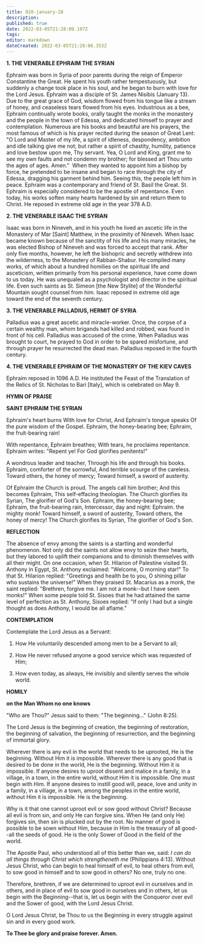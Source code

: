 ```yaml
---
title: 028-january-28
description: 
published: true
date: 2022-03-05T21:28:09.197Z
tags: 
editor: markdown
dateCreated: 2022-03-05T21:28:06.353Z
---
```


**1. THE VENERABLE EPHRAIM THE SYRIAN**

Ephraim was born in Syria of poor parents during the reign of Emperor Constantine the Great. He spent his youth rather tempestuously, but suddenly a change took place in his soul, and he began to burn with love for the Lord Jesus. Ephraim was a disciple of St. James Nisibis (January 13). Due to the great grace of God, wisdom flowed from his tongue like a stream of honey, and ceaseless tears flowed from his eyes. Industrious as a bee, Ephraim continually wrote books, orally taught the monks in the monastery and the people in the town of Edessa, and dedicated himself to prayer and contemplation. Numerous are his books and beautiful are his prayers, the most famous of which is his prayer recited during the season of Great Lent: "O Lord and Master of my life, a spirit of idleness, despondency, ambition and idle talking give me not; but rather a spirit of chastity, humility, patience and love bestow upon me, Thy servant. Yea, O Lord and King, grant me to see my own faults and not condemn my brother; for blessed art Thou unto the ages of ages. Amen."  When they wanted to appoint him a bishop by force, he pretended to be insane and began to race through the city of Edessa, dragging his garment behind him. Seeing this, the people left him in peace. Ephraim was a contemporary and friend of St. Basil the Great. St. Ephraim is especially considered to be the apostle of repentance. Even today, his works soften many hearts hardened by sin and return them to Christ. He reposed in extreme old age in the year 378 A.D.

**2. THE VENERABLE ISAAC THE SYRIAN**

Isaac was born in Nineveh, and in his youth he lived an ascetic life in the Monastery of Mar [Saint] Matthew, in the proximity of Nineveh. When Isaac became known because of the sanctity of his life and his many miracles, he was elected Bishop of Nineveh and was forced to accept that rank. After only five months, however, he left the bishopric and secretly withdrew into the wilderness, to the Monastery of Rabban-Shabur. He compiled many works, of which about a hundred homilies on the spiritual life and asceticism, written primarily from his personal experience, have come down to us today. He was unequaled as a psychologist and director in the spiritual life. Even such saints as St. Simeon [the New Stylite] of the Wonderful Mountain sought counsel from him. Isaac reposed in extreme old age toward the end of the seventh century.

**3. THE VENERABLE PALLADIUS, HERMIT OF SYRIA**

Palladius was a great ascetic and miracle-worker. Once, the corpse of a certain wealthy man, whom brigands had killed and robbed, was found in front of his cell. Palladius was accused of the crime. When Palladius was brought to court, he prayed to God in order to be spared misfortune, and through prayer he resurrected the dead man. Palladius reposed in the fourth century.

**4. THE VENERABLE EPHRAIM OF THE MONASTERY OF THE KIEV CAVES**

Ephraim reposed in 1096 A.D. He instituted the Feast of the Translation of the Relics of St. Nicholas to Bari [Italy], which is celebrated on May 9.



**HYMN OF PRAISE**

**SAINT EPHRAIM THE SYRIAN**

Ephraim's heart burns
With love for Christ,
And Ephraim's tongue speaks
Of the pure wisdom of the Gospel.
Ephraim, the honey-bearing bee;
Ephraim, the fruit-bearing rain!

With repentance, Ephraim breathes;
With tears, he proclaims repentance.
Ephraim writes: "Repent ye!
For God glorifies penitents!"

A wondrous leader and teacher,
Through his life and through his books.
Ephraim, comforter of the sorrowful,
And terrible scourge of the careless.
Toward others, the honey of mercy;
Toward himself, a sword of austerity.

Of Ephraim the Church is proud.
The angels call him brother;
And this becomes Ephraim,
This self-effacing theologian.
The Church glorifies its Syrian,
The glorifier of God's Son.
Ephraim, the honey-bearing bee;
Ephraim, the fruit-bearing rain,
Intercessor, day and night:
Ephraim. the mighty monk!
Toward himself, a sword of austerity,
Toward others, the honey of mercy!
The Church glorifies its Syrian,
The glorifier of God's Son.

**REFLECTION**

The absence of envy among the saints is a startling and wonderful phenomenon. Not only did the saints not allow envy to seize their hearts, but they labored to uplift their companions and to diminish themselves with all their might. On one occasion, when St. Hilarion of Palestine visited St. Anthony in Egypt, St. Anthony exclaimed: "Welcome, O morning star!" To that St. Hilarion replied: "Greetings and health be to you, O shining pillar who sustains the universe!" When they praised St. Macarius as a monk, the saint replied: "Brethren, forgive me. I am not a monk--but I have seen monks!" When some people told St. Sisoes that he had attained the same level of perfection as St. Anthony, Sisoes replied: "If only I had but a single thought as does Anthony, I would be all aflame."



**CONTEMPLATION**


Contemplate the Lord Jesus as a Servant:

1.  How He voluntarily descended among men to be a Servant to all;

1.  How He never refused anyone a good service which was requested of Him;

1.  How even today, as always, He invisibly and silently serves the whole world.



**HOMILY**

**on the Man Whom no one knows**

"Who are Thou?" Jesus said to them: "The beginning..." (John 8:25).

The Lord Jesus is the beginning of creation, the beginning of restoration, the beginning of salvation, the beginning of resurrection, and the beginning of immortal glory.

Wherever there is any evil in the world that needs to be uprooted, He is the beginning. Without Him it is impossible. Wherever there is any good that is desired to be done in the world, He is the beginning. Without Him it is impossible. If anyone desires to uproot dissent and malice in a family, in a village, in a town, in the entire world, without Him it is impossible. One must begin with Him. If anyone desires to instill good will, peace, love and unity in a family, in a village, in a town, among the peoples in the entire world, without Him it is impossible. He is the beginning.

Why is it that one cannot uproot evil or sow good without Christ? Because all evil is from sin, and only He can forgive sins. When He (and only He) forgives sin, then sin is plucked out by the root. No manner of good is possible to be sown without Him, because in Him is the treasury of all good--all the seeds of good. He is the only Sower of Good in the field of the world.

The Apostle Paul, who understood all of this better than we, said: *I can do all things through Christ which strengtheneth me* (Philippians 4:13). Without Jesus Christ, who can begin to heal himself of evil, to heal others from evil, to sow good in himself and to sow good in others? No one, truly no one.

Therefore, brethren, if we are determined to uproot evil in ourselves and in others, and in place of evil to sow good in ourselves and in others, let us begin with the Beginning--that is, let us begin with the Conqueror over evil and the Sower of good, with the Lord Jesus Christ.

O Lord Jesus Christ, be Thou to us the Beginning in every struggle against sin and in every good work.

**To Thee be glory and praise forever. Amen.**
